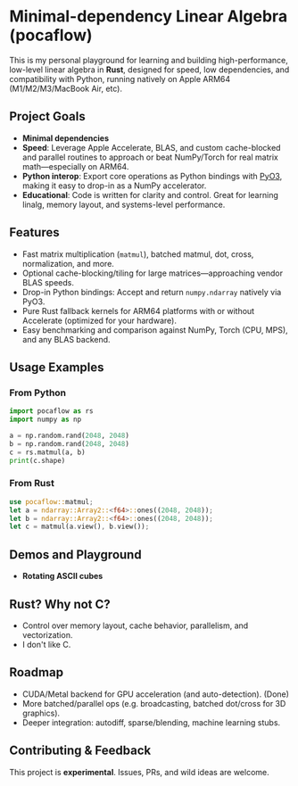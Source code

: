 # Minimal-dependency Linear Algebra (pocaflow)

This is my personal playground for learning and building high-performance, low-level linear algebra in **Rust**, designed for speed, low dependencies, and compatibility with Python, running natively on Apple ARM64 (M1/M2/M3/MacBook Air, etc).

## Project Goals

- **Minimal dependencies**
- **Speed**: Leverage Apple Accelerate, BLAS, and custom cache-blocked and parallel routines to approach or beat NumPy/Torch for real matrix math—especially on ARM64.
- **Python interop**: Export core operations as Python bindings with [PyO3](https://pyo3.rs/), making it easy to drop-in as a NumPy accelerator.
- **Educational**: Code is written for clarity and control. Great for learning linalg, memory layout, and systems-level performance.

## Features

- Fast matrix multiplication (`matmul`), batched matmul, dot, cross, normalization, and more.
- Optional cache-blocking/tiling for large matrices—approaching vendor BLAS speeds.
- Drop-in Python bindings: Accept and return `numpy.ndarray` natively via PyO3.
- Pure Rust fallback kernels for ARM64 platforms with or without Accelerate (optimized for your hardware).
- Easy benchmarking and comparison against NumPy, Torch (CPU, MPS), and any BLAS backend.

## Usage Examples

### From Python

```python
import pocaflow as rs
import numpy as np

a = np.random.rand(2048, 2048)
b = np.random.rand(2048, 2048)
c = rs.matmul(a, b)
print(c.shape)
```

### From Rust

```rust
use pocaflow::matmul;
let a = ndarray::Array2::<f64>::ones((2048, 2048));
let b = ndarray::Array2::<f64>::ones((2048, 2048));
let c = matmul(a.view(), b.view());
```

## Demos and Playground

- **Rotating ASCII cubes**

## Rust? Why not C?

- Control over memory layout, cache behavior, parallelism, and vectorization.
- I don't like C.

## Roadmap

- CUDA/Metal backend for GPU acceleration (and auto-detection). (Done)
- More batched/parallel ops (e.g. broadcasting, batched dot/cross for 3D graphics).
- Deeper integration: autodiff, sparse/blending, machine learning stubs.

## Contributing & Feedback

This project is **experimental**. Issues, PRs, and wild ideas are welcome.
